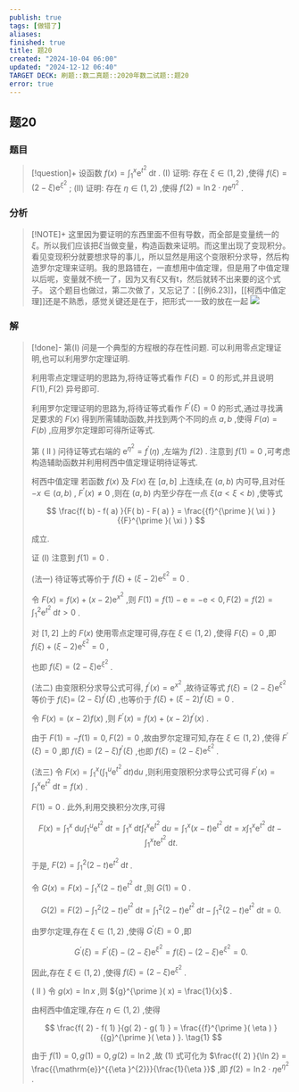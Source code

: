```yaml
---
publish: true
tags: [做错了]
aliases: 
finished: true
title: 题20
created: "2024-10-04 06:00"
updated: "2024-12-12 06:40"
TARGET DECK: 刷题::数二真题::2020年数二试题::题20
error: true
---
```

## 题20
### 题目
> [!question]+
> 设函数 $f( x) = {\int }_{1}^{x}{\mathrm{e}}^{{t}^{2}}\mathrm{\;d}t$ .
> (I) 证明: 存在 $\xi \in ( {1,2})$ ,使得 $f( \xi ) = ( {2 - \xi }) {\mathrm{e}}^{{\xi }^{2}}$ ;
> (II) 证明: 存在 $\eta \in ( {1,2})$ ,使得 $f( 2) = \ln 2 \cdot \eta {\mathrm{e}}^{{\eta }^{2}}$ .
### 分析
> [!NOTE]+
> 这里因为要证明的东西里面不但有导数，而全部是变量统一的$\xi$。所以我们应该把$\xi$当做变量，构造函数来证明。而这里出现了变现积分。看见变现积分就要想求导的事儿，所以显然是用这个变限积分求导，然后构造罗尔定理来证明。我的思路错在，一直想用中值定理，但是用了中值定理以后呢，变量就不统一了，因为又有$\xi$又有t，然后就转不出来要的这个式子。
> 这个题目也做过，第二次做了，又忘记了：[[例6.23]]，[[柯西中值定理]]还是不熟悉，感觉关键还是在于，把形式一一致的放在一起
> ![](https://img.hwenyi.live/202412121433150.webp)
### 解
> [!done]-
> 第(I) 问是一个典型的方程根的存在性问题. 可以利用零点定理证明,也可以利用罗尔定理证明.
> 
> 利用零点定理证明的思路为,将待证等式看作 $F( \xi ) = 0$ 的形式,并且说明 $F( 1), F( 2)$ 异号即可.
> 
> 利用罗尔定理证明的思路为,将待证等式看作 ${F}^{\prime }( \xi ) = 0$ 的形式,通过寻找满足要求的 $F( x)$ 得到所需辅助函数,并找到两个不同的点 $a, b$ ,使得 $F( a) = F( b)$ ,应用罗尔定理即可得所证等式.
> 
> 第 ( II ) 问待证等式右端的 ${\mathrm{e}}^{{\eta }^{2}} = {f}^{\prime }( \eta )$ ,左端为 $f( 2)$ . 注意到 $f( 1) = 0$ ,可考虑构造辅助函数并利用柯西中值定理证明待证等式.
> 
> 柯西中值定理 若函数 $f( x)$ 及 $F( x)$ 在 $\lbrack {a, b}\rbrack$ 上连续,在 $( {a, b})$ 内可导,且对任 $- x \in ( {a, b})$ , ${F}^{\prime }( x) \neq 0$ ,则在 $( {a, b})$ 内至少存在一点 $\xi ( {a < \xi < b})$ ,使等式
> 
> $$
> \frac{f( b) - f( a) }{F( b) - F( a) } = \frac{{f}^{\prime }( \xi ) }{{F}^{\prime }( \xi ) }
> $$
> 
> 成立.
> 
> 证 (I) 注意到 $f( 1) = 0$ .
> 
> (法一) 待证等式等价于 $f( \xi ) + ( {\xi - 2}) {\mathrm{e}}^{{\xi }^{2}} = 0$ .
> 
> 令 $F( x) = f( x) + ( {x - 2}) {\mathrm{e}}^{{x}^{2}}$ ,则 $F( 1) = f( 1) - \mathrm{e} = - \mathrm{e} < 0, F( 2) = f( 2) = {\int }_{1}^{2}{\mathrm{e}}^{{t}^{2}}\mathrm{\;d}t > 0$ .
> 
> 对 $\lbrack {1,2}\rbrack$ 上的 $F( x)$ 使用零点定理可得,存在 $\xi \in ( {1,2})$ ,使得 $F( \xi ) = 0$ ,即 $f( \xi ) + ( {\xi - 2}) {\mathrm{e}}^{{\xi }^{2}} = 0$ ,
> 
> 也即 $f( \xi ) = ( {2 - \xi }) {\mathrm{e}}^{{\xi }^{2}}$ .
> 
> (法二) 由变限积分求导公式可得, ${f}^{\prime }( x) = {\mathrm{e}}^{{x}^{2}}$ ,故待证等式 $f( \xi ) = ( {2 - \xi }) {\mathrm{e}}^{{\xi }^{2}}$ 等价于 $f( \xi ) =$ $( {2 - \xi }) {f}^{\prime }( \xi )$ ,也等价于 $f( \xi ) + ( {\xi - 2}) {f}^{\prime }( \xi ) = 0$ .
> 
> 令 $F( x) = ( {x - 2}) f( x)$ ,则 ${F}^{\prime }( x) = f( x) + ( {x - 2}) {f}^{\prime }( x)$ .
> 
> 由于 $F( 1) = - f( 1) = 0, F( 2) = 0$ ,故由罗尔定理可知,存在 $\xi \in ( {1,2})$ ,使得 ${F}^{\prime }( \xi ) = 0$ ,即 $f( \xi ) = ( {2 - \xi }) {f}^{\prime }( \xi )$ ,也即 $f( \xi ) = ( {2 - \xi }) {\mathrm{e}}^{{\xi }^{2}}$ .
> 
> (法三) 令 $F( x) = {\int }_{1}^{x}( {{\int }_{1}^{u}{\mathrm{e}}^{{t}^{2}}\mathrm{\;d}t}) \mathrm{d}u$ ,则利用变限积分求导公式可得 ${F}^{\prime }( x) = {\int }_{1}^{x}{\mathrm{e}}^{{t}^{2}}\mathrm{\;d}t = f( x)$ .
> 
> $F( 1) = 0$ . 此外,利用交换积分次序,可得
> 
> $$
> F( x) = {\int }_{1}^{x}\mathrm{\;d}u{\int }_{1}^{u}{\mathrm{e}}^{{t}^{2}}\mathrm{\;d}t = {\int }_{1}^{x}\mathrm{\;d}t{\int }_{t}^{x}{\mathrm{e}}^{{t}^{2}}\mathrm{\;d}u = {\int }_{1}^{x}( {x - t}) {\mathrm{e}}^{{t}^{2}}\mathrm{\;d}t = x{\int }_{1}^{x}{\mathrm{e}}^{{t}^{2}}\mathrm{\;d}t - {\int }_{1}^{x}t{\mathrm{e}}^{{t}^{2}}\mathrm{\;d}t.
> $$
> 
> 于是, $F( 2) = {\int }_{1}^{2}( {2 - t}) {\mathrm{e}}^{{t}^{2}}\mathrm{\;d}t$ .
> 
> 令 $G( x) = F( x) - {\int }_{1}^{x}( {2 - t}) {\mathrm{e}}^{{t}^{2}}\mathrm{\;d}t$ ,则 $G( 1) = 0$ .
> 
> $$
> G( 2) = F( 2) - {\int }_{1}^{2}( {2 - t}) {\mathrm{e}}^{{t}^{2}}\mathrm{\;d}t = {\int }_{1}^{2}( {2 - t}) {\mathrm{e}}^{{t}^{2}}\mathrm{\;d}t - {\int }_{1}^{2}( {2 - t}) {\mathrm{e}}^{{t}^{2}}\mathrm{\;d}t = 0.
> $$
> 
> 由罗尔定理,存在 $\xi \in ( {1,2})$ ,使得 ${G}^{\prime }( \xi ) = 0$ ,即
> 
> $$
> {G}^{\prime }( \xi ) = {F}^{\prime }( \xi ) - ( {2 - \xi }) {\mathrm{e}}^{{\xi }^{2}} = f( \xi ) - ( {2 - \xi }) {\mathrm{e}}^{{\xi }^{2}} = 0.
> $$
> 
> 因此,存在 $\xi \in ( {1,2})$ ,使得 $f( \xi ) = ( {2 - \xi }) {\mathrm{e}}^{{\xi }^{2}}$ .
> 
> ( II ) 令 $g( x) = \ln x$ ,则 ${g}^{\prime }( x) = \frac{1}{x}$ .
> 
> 由柯西中值定理,存在 $\eta \in ( {1,2})$ ,使得
> 
> $$
> \frac{f( 2) - f( 1) }{g( 2) - g( 1) } = \frac{{f}^{\prime }( \eta ) }{{g}^{\prime }( \eta ) }. \tag{1}
> $$
> 
> 由于 $f( 1) = 0, g( 1) = 0, g( 2) = \ln 2$ ,故 $( 1)$ 式可化为 $\frac{f( 2) }{\ln 2} = \frac{{\mathrm{e}}^{{\eta }^{2}}}{\frac{1}{\eta }}$ ,即 $f( 2) = \ln 2 \cdot \eta {\mathrm{e}}^{{\eta }^{2}}$ .